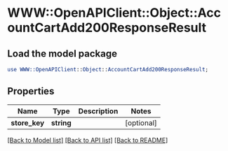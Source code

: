 # WWW::OpenAPIClient::Object::AccountCartAdd200ResponseResult

## Load the model package
```perl
use WWW::OpenAPIClient::Object::AccountCartAdd200ResponseResult;
```

## Properties
Name | Type | Description | Notes
------------ | ------------- | ------------- | -------------
**store_key** | **string** |  | [optional] 

[[Back to Model list]](../README.md#documentation-for-models) [[Back to API list]](../README.md#documentation-for-api-endpoints) [[Back to README]](../README.md)


